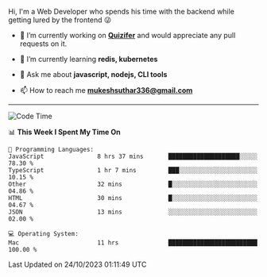 Hi, I'm a Web Developer who spends his time with the backend while getting lured by the frontend 😜

- 🔭 I’m currently working on **[Quizifer](https://github.com/SutharMukesh/Quizifer/)** and would appreciate any pull requests on it.

- 🌱 I’m currently learning **redis, kubernetes**

- 💬 Ask me about **javascript, nodejs, CLI tools**

- 📫 How to reach me **mukeshsuthar336@gmail.com**

---
<!--START_SECTION:waka-->
![Code Time](http://img.shields.io/badge/Code%20Time-2%2C579%20hrs%2017%20mins-blue)

📊 **This Week I Spent My Time On** 

```text
💬 Programming Languages: 
JavaScript               8 hrs 37 mins       ████████████████████░░░░░   78.30 % 
TypeScript               1 hr 7 mins         ███░░░░░░░░░░░░░░░░░░░░░░   10.15 % 
Other                    32 mins             █░░░░░░░░░░░░░░░░░░░░░░░░   04.86 % 
HTML                     30 mins             █░░░░░░░░░░░░░░░░░░░░░░░░   04.67 % 
JSON                     13 mins             ░░░░░░░░░░░░░░░░░░░░░░░░░   02.00 % 

💻 Operating System: 
Mac                      11 hrs              █████████████████████████   100.00 % 
```


 Last Updated on 24/10/2023 01:11:49 UTC
<!--END_SECTION:waka-->
